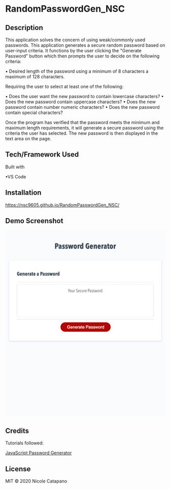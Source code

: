 # RandomPasswordGen_NSC

## Description

This application solves the concern of using weak/commonly used passwords. This application generates a secure random password based on user-input criteria. It functions by the user clicking the "Generate Password" button which then prompts the user to decide on the following criteria:

   • Desired length of the password using a minimum of 8 characters a maximum of 128 characters.
   
Requiring the user to select at least one of the following:
   
   • Does the user want the new password to contain lowercase characters?
   • Does the new password contain uppercase characters?
   • Does the new password contain number numeric characters?
   • Does the new password contain special characters?

Once the program has verified that the password meets the minimum and maximum length requirements, it will generate a secure password using the criteria the user has selected. The new password is then displayed in the text area on the page. 

## Tech/Framework Used

Built with

•VS Code

## Installation 

https://nsc9605.github.io/RandomPasswordGen_NSC/

## Demo Screenshot

![RandomPasswordGen-NSC](./Assets/RandomPasswordGen-NSC-demo.png)

## Credits

Tutorials followed:

[JavaScript Password Generator](https://www.youtube.com/watch?v=duNmhKgtcsI)

## License

MIT © 2020 Nicole Catapano
